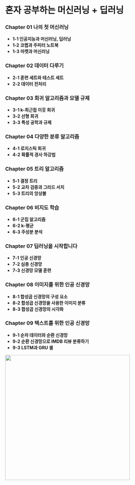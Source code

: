 # 혼자 공부하는 머신러닝 + 딥러닝
### Chapter 01 나의 첫 머신러닝
- **1-1 인공지능과 머신러닝, 딥러닝**
- **1-2 코랩과 주피터 노트북**
- **1-3 마켓과 머신러닝**
### Chapter 02 데이터 다루기
- **2-1 훈련 세트와 테스트 세트**
- **2-2 데이터 전처리**
### Chapter 03 회귀 알고리즘과 모델 규제
- **3-1 k-최근접 이웃 회귀**
- **3-2 선형 회귀**
- **3-3 특성 공학과 규제**
### Chapter 04 다양한 분류 알고리즘
- **4-1 로지스틱 회귀**
- **4-2 확률적 경사 하강법**
### Chapter 05 트리 알고리즘
- **5-1 결정 트리**
- **5-2 교차 검증과 그리드 서치**
- **5-3 트리의 앙상블**
### Chapter 06 비지도 학습
- **6-1 군집 알고리즘**
- **6-2 k-평균**
- **6-3 주성분 분석**
### Chapter 07 딥러닝을 시작합니다
- **7-1 인공 신경망**
- **7-2 심층 신경망**
- **7-3 신경망 모델 훈련**
### Chapter 08 이미지를 위한 인공 신경망
- **8-1 합성곱 신경망의 구성 요소**
- **8-2 합성곱 신경망을 사용한 이미지 분류**
- **8-3 합성곱 신경망의 시각화**
### Chapter 09 텍스트를 위한 인공 신경망
- **9-1 순차 데이터와 순환 신경망**
- **9-2 순환 신경망으로 IMDB 리뷰 분류하기**
- **9-3 LSTM과 GRU 셀**


<img src="https://github.com/rickiepark/hg-mldl/raw/master/cover.png" width="400px" height="400px"></img><br/>
